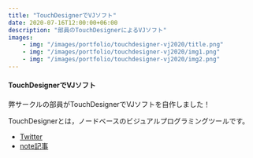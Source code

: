 ```yaml
---
title: "TouchDesignerでVJソフト"
date: 2020-07-16T12:00:00+06:00
description: "部員のTouchDesignerによるVJソフト"
images:
    - img: "/images/portfolio/touchdesigner-vj2020/title.png"
    - img: "/images/portfolio/touchdesigner-vj2020/img1.png"
    - img: "/images/portfolio/touchdesigner-vj2020/img2.png"
---
```

#### TouchDesignerでVJソフト
弊サークルの部員がTouchDesignerでVJソフトを自作しました！

TouchDesignerとは，ノードベースのビジュアルプログラミングツールです。

* [Twitter](https://twitter.com/bboy_puccho/status/1278346625874710529)
* [note記事](https://note.com/comgicon/n/nb6cb08ba7b49)

